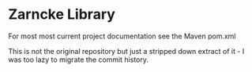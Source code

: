 # Zarncke Library

For most most current project documentation see the Maven pom.xml

This is not the original repository but just a stripped down extract of it - I was too lazy to 
migrate the commit history.


